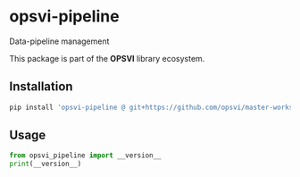 # opsvi-pipeline

Data-pipeline management

This package is part of the **OPSVI** library ecosystem.

## Installation

```bash
pip install 'opsvi-pipeline @ git+https://github.com/opsvi/master-workspace.git#subdirectory=libs/opsvi-pipeline'
```

## Usage

```python
from opsvi_pipeline import __version__
print(__version__)
```
